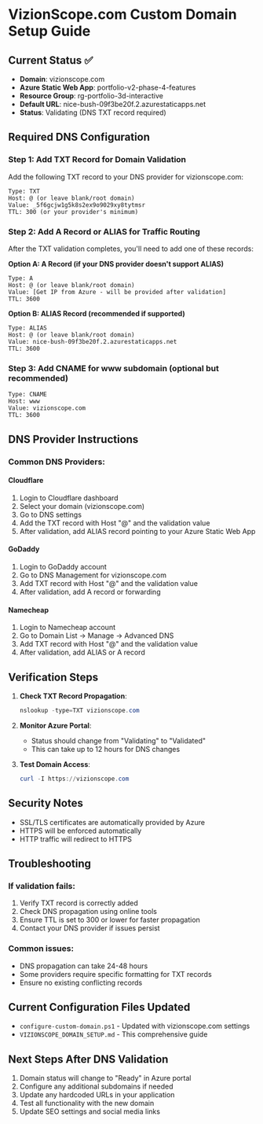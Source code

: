 # VizionScope.com Custom Domain Setup Guide

## Current Status ✅

- **Domain**: vizionscope.com
- **Azure Static Web App**: portfolio-v2-phase-4-features
- **Resource Group**: rg-portfolio-3d-interactive
- **Default URL**: nice-bush-09f3be20f.2.azurestaticapps.net
- **Status**: Validating (DNS TXT record required)

## Required DNS Configuration

### Step 1: Add TXT Record for Domain Validation

Add the following TXT record to your DNS provider for vizionscope.com:

```
Type: TXT
Host: @ (or leave blank/root domain)
Value: _5f6gcjw1g5k8s2ex9o9029xy8tytmsr
TTL: 300 (or your provider's minimum)
```

### Step 2: Add A Record or ALIAS for Traffic Routing

After the TXT validation completes, you'll need to add one of these records:

**Option A: A Record (if your DNS provider doesn't support ALIAS)**

```
Type: A
Host: @ (or leave blank/root domain)
Value: [Get IP from Azure - will be provided after validation]
TTL: 3600
```

**Option B: ALIAS Record (recommended if supported)**

```
Type: ALIAS
Host: @ (or leave blank/root domain)
Value: nice-bush-09f3be20f.2.azurestaticapps.net
TTL: 3600
```

### Step 3: Add CNAME for www subdomain (optional but recommended)

```
Type: CNAME
Host: www
Value: vizionscope.com
TTL: 3600
```

## DNS Provider Instructions

### Common DNS Providers:

#### Cloudflare

1. Login to Cloudflare dashboard
2. Select your domain (vizionscope.com)
3. Go to DNS settings
4. Add the TXT record with Host "@" and the validation value
5. After validation, add ALIAS record pointing to your Azure Static Web App

#### GoDaddy

1. Login to GoDaddy account
2. Go to DNS Management for vizionscope.com
3. Add TXT record with Host "@" and the validation value
4. After validation, add A record or forwarding

#### Namecheap

1. Login to Namecheap account
2. Go to Domain List → Manage → Advanced DNS
3. Add TXT record with Host "@" and the validation value
4. After validation, add ALIAS or A record

## Verification Steps

1. **Check TXT Record Propagation**:

   ```powershell
   nslookup -type=TXT vizionscope.com
   ```

2. **Monitor Azure Portal**:
   - Status should change from "Validating" to "Validated"
   - This can take up to 12 hours for DNS changes

3. **Test Domain Access**:
   ```powershell
   curl -I https://vizionscope.com
   ```

## Security Notes

- SSL/TLS certificates are automatically provided by Azure
- HTTPS will be enforced automatically
- HTTP traffic will redirect to HTTPS

## Troubleshooting

### If validation fails:

1. Verify TXT record is correctly added
2. Check DNS propagation using online tools
3. Ensure TTL is set to 300 or lower for faster propagation
4. Contact your DNS provider if issues persist

### Common issues:

- DNS propagation can take 24-48 hours
- Some providers require specific formatting for TXT records
- Ensure no existing conflicting records

## Current Configuration Files Updated

- `configure-custom-domain.ps1` - Updated with vizionscope.com settings
- `VIZIONSCOPE_DOMAIN_SETUP.md` - This comprehensive guide

## Next Steps After DNS Validation

1. Domain status will change to "Ready" in Azure portal
2. Configure any additional subdomains if needed
3. Update any hardcoded URLs in your application
4. Test all functionality with the new domain
5. Update SEO settings and social media links
